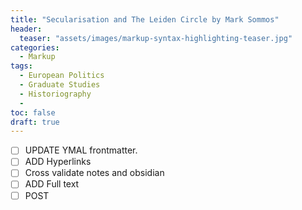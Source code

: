 ```yaml
---
title: "Secularisation and The Leiden Circle by Mark Sommos"
header:
  teaser: "assets/images/markup-syntax-highlighting-teaser.jpg"
categories:
  - Markup
tags:
  - European Politics
  - Graduate Studies
  - Historiography
  -  
toc: false
draft: true
---
```


- [ ] UPDATE YMAL frontmatter.
- [ ] ADD Hyperlinks
- [ ] Cross validate notes and obsidian
- [ ] ADD Full text 
- [ ] POST
